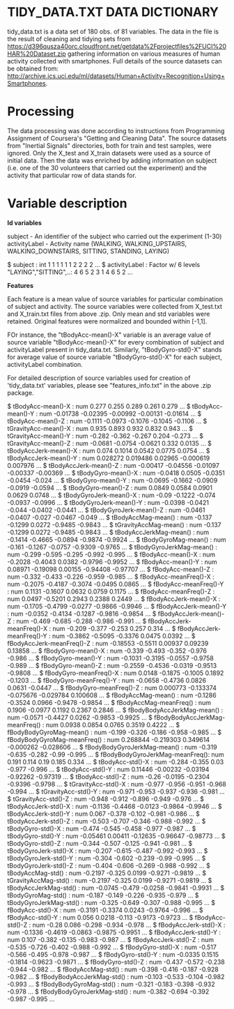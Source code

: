 TIDY_DATA.TXT DATA DICTIONARY
=============================

tidy_data.txt is a data set of 180 obs. of  81 variables. The data in the file is the result of 
cleaning and tidying sets from https://d396qusza40orc.cloudfront.net/getdata%2Fprojectfiles%2FUCI%20HAR%20Dataset.zip gathering information on various measures of human activity collected with smartphones.
Full details of the source datasets can be obtained from: http://archive.ics.uci.edu/ml/datasets/Human+Activity+Recognition+Using+Smartphones.

Processing
==========

The data processing was done according to instructions from Programming Assignment of Coursera's "Getting and Cleaning Data". The source datasets from "Inertial Signals" directories, both for train and test samples, were ignored. Only the X_test and X_train datasets were used as a source of initial data. Then the data was enriched by adding information on subject (i.e. one of the 30 volunteers that carried out the experiment) and the activity that particular row of data stands for.

Variable description
====================

<b>Id variables</b>

subject - An identifier of the subject who carried out the experiment (1-30)
activityLabel - Activity name (WALKING, WALKING_UPSTAIRS, WALKING_DOWNSTAIRS, SITTING, STANDING, LAYING)

 $ subject                        : int  1 1 1 1 1 1 2 2 2 2 ...
 $ activityLabel                  : Factor w/ 6 levels "LAYING","SITTING",..: 4 6 5 2 3 1 4 6 5 2 ...


<b>Features</b> 

Each feature is a mean value of source variables for particular combination of subject and activity. The source variables were collected from X_test.txt and X_train.txt files from above .zip. Only mean and std variables were retained. Original features were normalized and bounded within [-1,1].

FOr instance, the "tBodyAcc-mean()-X" variable is an average value of source variable "tBodyAcc-mean()-X" for every combination of subject and activityLabel present in tidy_data.txt. Similarly, "tBodyGyro-std()-X" stands for average value of source variable "tBodyGyro-std()-X" for each subject, activityLabel combination.

For detailed description of source variables used for creation of 'tidy_data.txt' variables, please see "features_info.txt" in the above .zip package.

 $ tBodyAcc-mean()-X              : num  0.277 0.255 0.289 0.261 0.279 ...
 $ tBodyAcc-mean()-Y              : num  -0.01738 -0.02395 -0.00992 -0.00131 -0.01614 ...
 $ tBodyAcc-mean()-Z              : num  -0.1111 -0.0973 -0.1076 -0.1045 -0.1106 ...
 $ tGravityAcc-mean()-X           : num  0.935 0.893 0.932 0.832 0.943 ...
 $ tGravityAcc-mean()-Y           : num  -0.282 -0.362 -0.267 0.204 -0.273 ...
 $ tGravityAcc-mean()-Z           : num  -0.0681 -0.0754 -0.0621 0.332 0.0135 ...
 $ tBodyAccJerk-mean()-X          : num  0.074 0.1014 0.0542 0.0775 0.0754 ...
 $ tBodyAccJerk-mean()-Y          : num  0.028272 0.019486 0.02965 -0.000619 0.007976 ...
 $ tBodyAccJerk-mean()-Z          : num  -0.00417 -0.04556 -0.01097 -0.00337 -0.00369 ...
 $ tBodyGyro-mean()-X             : num  -0.0418 0.0505 -0.0351 -0.0454 -0.024 ...
 $ tBodyGyro-mean()-Y             : num  -0.0695 -0.1662 -0.0909 -0.0919 -0.0594 ...
 $ tBodyGyro-mean()-Z             : num  0.0849 0.0584 0.0901 0.0629 0.0748 ...
 $ tBodyGyroJerk-mean()-X         : num  -0.09 -0.1222 -0.074 -0.0937 -0.0996 ...
 $ tBodyGyroJerk-mean()-Y         : num  -0.0398 -0.0421 -0.044 -0.0402 -0.0441 ...
 $ tBodyGyroJerk-mean()-Z         : num  -0.0461 -0.0407 -0.027 -0.0467 -0.049 ...
 $ tBodyAccMag-mean()             : num  -0.137 -0.1299 0.0272 -0.9485 -0.9843 ...
 $ tGravityAccMag-mean()          : num  -0.137 -0.1299 0.0272 -0.9485 -0.9843 ...
 $ tBodyAccJerkMag-mean()         : num  -0.1414 -0.4665 -0.0894 -0.9874 -0.9924 ...
 $ tBodyGyroMag-mean()            : num  -0.161 -0.1267 -0.0757 -0.9309 -0.9765 ...
 $ tBodyGyroJerkMag-mean()        : num  -0.299 -0.595 -0.295 -0.992 -0.995 ...
 $ fBodyAcc-mean()-X              : num  -0.2028 -0.4043 0.0382 -0.9796 -0.9952 ...
 $ fBodyAcc-mean()-Y              : num  0.08971 -0.19098 0.00155 -0.94408 -0.97707 ...
 $ fBodyAcc-mean()-Z              : num  -0.332 -0.433 -0.226 -0.959 -0.985 ...
 $ fBodyAcc-meanFreq()-X          : num  -0.2075 -0.4187 -0.3074 -0.0495 0.0865 ...
 $ fBodyAcc-meanFreq()-Y          : num  0.1131 -0.1607 0.0632 0.0759 0.1175 ...
 $ fBodyAcc-meanFreq()-Z          : num  0.0497 -0.5201 0.2943 0.2388 0.2449 ...
 $ fBodyAccJerk-mean()-X          : num  -0.1705 -0.4799 -0.0277 -0.9866 -0.9946 ...
 $ fBodyAccJerk-mean()-Y          : num  -0.0352 -0.4134 -0.1287 -0.9816 -0.9854 ...
 $ fBodyAccJerk-mean()-Z          : num  -0.469 -0.685 -0.288 -0.986 -0.991 ...
 $ fBodyAccJerk-meanFreq()-X      : num  -0.209 -0.377 -0.253 0.257 0.314 ...
 $ fBodyAccJerk-meanFreq()-Y      : num  -0.3862 -0.5095 -0.3376 0.0475 0.0392 ...
 $ fBodyAccJerk-meanFreq()-Z      : num  -0.18553 -0.5511 0.00937 0.09239 0.13858 ...
 $ fBodyGyro-mean()-X             : num  -0.339 -0.493 -0.352 -0.976 -0.986 ...
 $ fBodyGyro-mean()-Y             : num  -0.1031 -0.3195 -0.0557 -0.9758 -0.989 ...
 $ fBodyGyro-mean()-Z             : num  -0.2559 -0.4536 -0.0319 -0.9513 -0.9808 ...
 $ fBodyGyro-meanFreq()-X         : num  0.0148 -0.1875 -0.1005 0.1892 -0.1203 ...
 $ fBodyGyro-meanFreq()-Y         : num  -0.0658 -0.4736 0.0826 0.0631 -0.0447 ...
 $ fBodyGyro-meanFreq()-Z         : num  0.000773 -0.133374 -0.075676 -0.029784 0.100608 ...
 $ fBodyAccMag-mean()             : num  -0.1286 -0.3524 0.0966 -0.9478 -0.9854 ...
 $ fBodyAccMag-meanFreq()         : num  0.1906 -0.0977 0.1192 0.2367 0.2846 ...
 $ fBodyBodyAccJerkMag-mean()     : num  -0.0571 -0.4427 0.0262 -0.9853 -0.9925 ...
 $ fBodyBodyAccJerkMag-meanFreq() : num  0.0938 0.0854 0.0765 0.3519 0.4222 ...
 $ fBodyBodyGyroMag-mean()        : num  -0.199 -0.326 -0.186 -0.958 -0.985 ...
 $ fBodyBodyGyroMag-meanFreq()    : num  0.268844 -0.219303 0.349614 -0.000262 -0.028606 ...
 $ fBodyBodyGyroJerkMag-mean()    : num  -0.319 -0.635 -0.282 -0.99 -0.995 ...
 $ fBodyBodyGyroJerkMag-meanFreq(): num  0.191 0.114 0.19 0.185 0.334 ...
 $ tBodyAcc-std()-X               : num  -0.284 -0.355 0.03 -0.977 -0.996 ...
 $ tBodyAcc-std()-Y               : num  0.11446 -0.00232 -0.03194 -0.92262 -0.97319 ...
 $ tBodyAcc-std()-Z               : num  -0.26 -0.0195 -0.2304 -0.9396 -0.9798 ...
 $ tGravityAcc-std()-X            : num  -0.977 -0.956 -0.951 -0.968 -0.994 ...
 $ tGravityAcc-std()-Y            : num  -0.971 -0.953 -0.937 -0.936 -0.981 ...
 $ tGravityAcc-std()-Z            : num  -0.948 -0.912 -0.896 -0.949 -0.976 ...
 $ tBodyAccJerk-std()-X           : num  -0.1136 -0.4468 -0.0123 -0.9864 -0.9946 ...
 $ tBodyAccJerk-std()-Y           : num  0.067 -0.378 -0.102 -0.981 -0.986 ...
 $ tBodyAccJerk-std()-Z           : num  -0.503 -0.707 -0.346 -0.988 -0.992 ...
 $ tBodyGyro-std()-X              : num  -0.474 -0.545 -0.458 -0.977 -0.987 ...
 $ tBodyGyro-std()-Y              : num  -0.05461 0.00411 -0.12635 -0.96647 -0.98773 ...
 $ tBodyGyro-std()-Z              : num  -0.344 -0.507 -0.125 -0.941 -0.981 ...
 $ tBodyGyroJerk-std()-X          : num  -0.207 -0.615 -0.487 -0.992 -0.993 ...
 $ tBodyGyroJerk-std()-Y          : num  -0.304 -0.602 -0.239 -0.99 -0.995 ...
 $ tBodyGyroJerk-std()-Z          : num  -0.404 -0.606 -0.269 -0.988 -0.992 ...
 $ tBodyAccMag-std()              : num  -0.2197 -0.325 0.0199 -0.9271 -0.9819 ...
 $ tGravityAccMag-std()           : num  -0.2197 -0.325 0.0199 -0.9271 -0.9819 ...
 $ tBodyAccJerkMag-std()          : num  -0.0745 -0.479 -0.0258 -0.9841 -0.9931 ...
 $ tBodyGyroMag-std()             : num  -0.187 -0.149 -0.226 -0.935 -0.979 ...
 $ tBodyGyroJerkMag-std()         : num  -0.325 -0.649 -0.307 -0.988 -0.995 ...
 $ fBodyAcc-std()-X               : num  -0.3191 -0.3374 0.0243 -0.9764 -0.996 ...
 $ fBodyAcc-std()-Y               : num  0.056 0.0218 -0.113 -0.9173 -0.9723 ...
 $ fBodyAcc-std()-Z               : num  -0.28 0.086 -0.298 -0.934 -0.978 ...
 $ fBodyAccJerk-std()-X           : num  -0.1336 -0.4619 -0.0863 -0.9875 -0.9951 ...
 $ fBodyAccJerk-std()-Y           : num  0.107 -0.382 -0.135 -0.983 -0.987 ...
 $ fBodyAccJerk-std()-Z           : num  -0.535 -0.726 -0.402 -0.988 -0.992 ...
 $ fBodyGyro-std()-X              : num  -0.517 -0.566 -0.495 -0.978 -0.987 ...
 $ fBodyGyro-std()-Y              : num  -0.0335 0.1515 -0.1814 -0.9623 -0.9871 ...
 $ fBodyGyro-std()-Z              : num  -0.437 -0.572 -0.238 -0.944 -0.982 ...
 $ fBodyAccMag-std()              : num  -0.398 -0.416 -0.187 -0.928 -0.982 ...
 $ fBodyBodyAccJerkMag-std()      : num  -0.103 -0.533 -0.104 -0.982 -0.993 ...
 $ fBodyBodyGyroMag-std()         : num  -0.321 -0.183 -0.398 -0.932 -0.978 ...
 $ fBodyBodyGyroJerkMag-std()     : num  -0.382 -0.694 -0.392 -0.987 -0.995 ...
